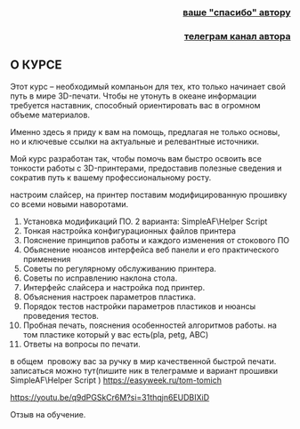 <h3 align="right"><a href="https://www.tinkoff.ru/rm/yakovleva.irina203/51ZSr71845" target="_blank">ваше "спасибо" автору</a></h3>
<h3 align="right"><a href="https://t.me/tombraider2006" target="_blank">телеграм канал автора</a></h3>

## О КУРСЕ
Этот курс – необходимый компаньон для тех, кто только начинает свой путь в мире 3D-печати. Чтобы не утонуть в океане информации требуется наставник, способный ориентировать вас в огромном объеме материалов.

Именно здесь я приду к вам на помощь, предлагая не только основы, но и ключевые ссылки на актуальные и релевантные источники.

Мой курс разработан так, чтобы помочь вам быстро освоить все тонкости работы с 3D-принтерами, предоставив полезные сведения и сократив путь к вашему профессиональному росту.  

настроим слайсер, на принтер поставим модифицированную прошивку со всеми новыми наворотами. 

 1. Установка модификаций ПО. 2 варианта: SimpleAF\Helper Script
 2. Тонкая настройка конфигурационных файлов принтера
 3. Пояснение принципов работы и каждого изменения от стокового ПО
 4. Обьяснение нюансов интерфейса веб панели и его практического применения
 5. Советы по регулярному обслуживанию принтера.
 6. Cоветы по исправлению наклона стола.
 7. Интерфейс слайсера и настройка под принтер.
 8. Объяснения настроек параметров пластика.
 9. Порядок тестов настройки параметров пластиков и нюансы проведения тестов.
 10. Пробная печать, пояснения особенностей алгоритмов работы. на том пластике который у вас есть(pla, petg, ABC)
 11. Ответы на вопросы по печати.

 в общем  провожу вас за ручку в мир качественной быстрой печати. 
записаться можно тут(пишите ник в телеграмме и вариант прошивки SimpleAF\Helper Script ) https://easyweek.ru/tom-tomich

https://youtu.be/q9dPGSkCr6M?si=31thqjn6EUDBIXiD

Отзыв на обучение.